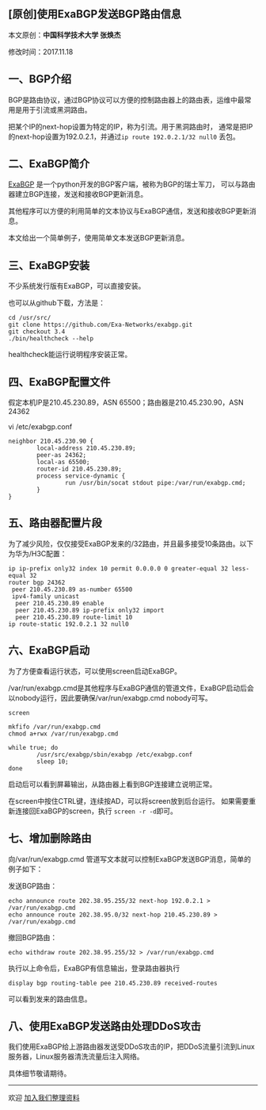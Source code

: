 ## [原创]使用ExaBGP发送BGP路由信息

本文原创：**中国科学技术大学 张焕杰**

修改时间：2017.11.18

## 一、BGP介绍

BGP是路由协议，通过BGP协议可以方便的控制路由器上的路由表，运维中最常用是用于引流或黑洞路由。

把某个IP的next-hop设置为特定的IP，称为引流。用于黑洞路由时，
通常是把IP的next-hop设置为192.0.2.1，并通过`ip route 192.0.2.1/32 null0` 丢包。

## 二、ExaBGP简介

[ExaBGP](https://github.com/Exa-Networks/exabgp) 是一个python开发的BGP客户端，被称为BGP的瑞士军刀，
可以与路由器建立BGP连接，发送和接收BGP更新消息。

其他程序可以方便的利用简单的文本协议与ExaBGP通信，发送和接收BGP更新消息。

本文给出一个简单例子，使用简单文本发送BGP更新消息。

## 三、ExaBGP安装

不少系统发行版有ExaBGP，可以直接安装。

也可以从github下载，方法是：

````
cd /usr/src/
git clone https://github.com/Exa-Networks/exabgp.git
git checkout 3.4
./bin/healthcheck --help
````
healthcheck能运行说明程序安装正常。

## 四、ExaBGP配置文件

假定本机IP是210.45.230.89，ASN 65500；路由器是210.45.230.90，ASN 24362

vi /etc/exabgp.conf

````
neighbor 210.45.230.90 {
        local-address 210.45.230.89;
        peer-as 24362;
        local-as 65500;
        router-id 210.45.230.89;
        process service-dynamic {
                run /usr/bin/socat stdout pipe:/var/run/exabgp.cmd;
        }
}
````

## 五、路由器配置片段

为了减少风险，仅仅接受ExaBGP发来的/32路由，并且最多接受10条路由。以下为华为/H3C配置：
````
ip ip-prefix only32 index 10 permit 0.0.0.0 0 greater-equal 32 less-equal 32
router bgp 24362
 peer 210.45.230.89 as-number 65500
 ipv4-family unicast
  peer 210.45.230.89 enable
  peer 210.45.230.89 ip-prefix only32 import
  peer 210.45.230.89 route-limit 10 
ip route-static 192.0.2.1 32 null0
````

## 六、ExaBGP启动

为了方便查看运行状态，可以使用screen启动ExaBGP。

/var/run/exabgp.cmd是其他程序与ExaBGP通信的管道文件，ExaBGP启动后会以nobody运行，因此要确保/var/run/exabgp.cmd nobody可写。

````
screen

mkfifo /var/run/exabgp.cmd
chmod a+rwx /var/run/exabgp.cmd

while true; do
        /usr/src/exabgp/sbin/exabgp /etc/exabgp.conf
        sleep 10;
done
````
启动后可以看到屏幕输出，从路由器上看到BGP连接建立说明正常。

在screen中按住CTRL键，连续按AD，可以将screen放到后台运行。
如果需要重新连接回ExaBGP的screen，执行 `screen -r -d`即可。

## 七、增加删除路由

向/var/run/exabgp.cmd 管道写文本就可以控制ExaBGP发送BGP消息，简单的例子如下：

发送BGP路由：
````
echo announce route 202.38.95.255/32 next-hop 192.0.2.1 > /var/run/exabgp.cmd
echo announce route 202.38.95.0/32 next-hop 210.45.230.89 > /var/run/exabgp.cmd
````
撤回BGP路由：
````
echo withdraw route 202.38.95.255/32 > /var/run/exabgp.cmd
````
执行以上命令后，ExaBGP有信息输出，登录路由器执行
```
display bgp routing-table pee 210.45.230.89 received-routes
```
可以看到发来的路由信息。

## 八、使用ExaBGP发送路由处理DDoS攻击

我们使用ExaBGP给上游路由器发送受DDoS攻击的IP，把DDoS流量引流到Linux服务器，Linux服务器清洗流量后注入网络。

具体细节敬请期待。
***
欢迎 [加入我们整理资料](https://github.com/bg6cq/ITTS)
